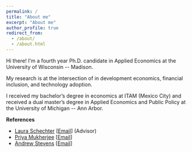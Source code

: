 ```yaml
---
permalink: /
title: "About me"
excerpt: "About me"
author_profile: true
redirect_from: 
  - /about/
  - /about.html
---
```




Hi there! I'm a fourth year Ph.D. candidate in Applied Economics at the University of Wisconsin -- Madison. 

My research is at the intersection of in development economics, financial inclusion, and technology adoption.

I received my bachelor’s degree in economics at ITAM (Mexico City) and received a dual master’s degree in Applied Economics and Public Policy at the University of Michigan -- Ann Arbor.


**References**
  - [Laura Schechter](https://aae.wisc.edu/faculty/lschechter/) [[Email](mailto:lschechter@wisc.edu)] (Advisor)
  - [Priya Mukherjee](https://aae.wisc.edu/faculty/pmukherjee7/) [[Email](mailto:priya.mukherjee@wisc.edu)]
  - [Andrew Stevens](https://aae.wisc.edu/faculty/awstevens/) [[Email](mailto:awstevens@wisc.edu)]